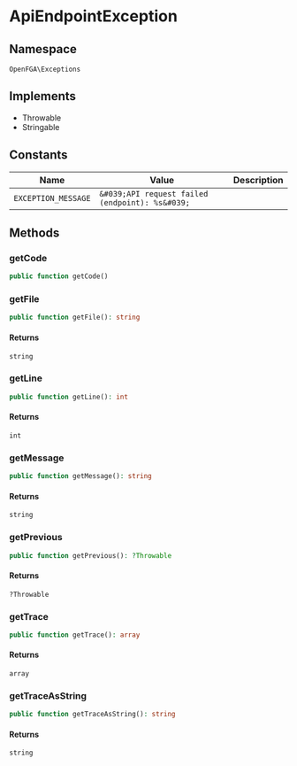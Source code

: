 # ApiEndpointException


## Namespace
`OpenFGA\Exceptions`

## Implements
* Throwable
* Stringable

## Constants
| Name | Value | Description |
|------|-------|-------------|
| `EXCEPTION_MESSAGE` | `&#039;API request failed (endpoint): %s&#039;` |  |


## Methods
### getCode


```php
public function getCode()
```




### getFile


```php
public function getFile(): string
```



#### Returns
`string`

### getLine


```php
public function getLine(): int
```



#### Returns
`int`

### getMessage


```php
public function getMessage(): string
```



#### Returns
`string`

### getPrevious


```php
public function getPrevious(): ?Throwable
```



#### Returns
`?Throwable`

### getTrace


```php
public function getTrace(): array
```



#### Returns
`array`

### getTraceAsString


```php
public function getTraceAsString(): string
```



#### Returns
`string`


